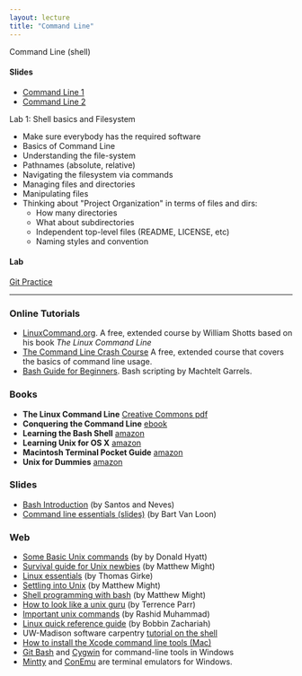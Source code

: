 ```yaml
---
layout: lecture
title: "Command Line"
---
```


<p class="message">
  Command Line (shell)
</p>

<h4>
	<span class="fa fa-picture-o fa-lg main-list-item-icon"></span>
	Slides
</h4>

- <a href="https://docs.google.com/presentation/d/1QKFuvlVwJdQ2cUCOLS6Bx0ADxx80gyTrU0GL7PzKZV8/pub?start=false&loop=false&delayms=3000" target="_blank">Command Line 1</a>
- <a href="https://docs.google.com/presentation/d/171UrtqnNtSMjVfRdfheLAmgogQQXMbIZjc2HaSO_oWg/pub?start=false&loop=false&delayms=3000" target="_blank">Command Line 2</a>

Lab 1: Shell basics and Filesystem

- Make sure everybody has the required software
- Basics of Command Line
- Understanding the file-system
- Pathnames (absolute, relative)
- Navigating the filesystem via commands
- Managing files and directories
- Manipulating files
- Thinking about "Project Organization" in terms of files and dirs:
	- How many directories
	- What about subdirectories
	- Independent top-level files (README, LICENSE, etc)
	- Naming styles and convention


<h4>
	<span class="fa fa-flask fa-lg main-list-item-icon"></span>
	Lab
</h4>
<a href="https://github.com/gastonstat/stat259/tree/gh-pages/tutorials/command-line.md" target="_blank">Git Practice</a>



------


### Online Tutorials

- [LinuxCommand.org](http://linuxcommand.org/index.php). A free, extended course by William Shotts based on his book _The Linux Command Line_
- [The Command Line Crash Course](http://cli.learncodethehardway.org/book/) A free, extended course that covers the basics of command line usage.
- [Bash Guide for Beginners](http://www.tldp.org/LDP/Bash-Beginners-Guide/html/). Bash scripting by Machtelt Garrels.


### Books

- __The Linux Command Line__ [Creative Commons pdf](http://sourceforge.net/projects/linuxcommand/files/TLCL/13.07/TLCL-13.07.pdf/download)
- __Conquering the Command Line__ [ebook](http://conqueringthecommandline.com/book)
- __Learning the Bash Shell__ [amazon](http://www.amazon.com/Learning-bash-Shell-Programming-Nutshell/dp/0596009658)
- __Learning Unix for OS X__ [amazon](http://www.amazon.com/Learning-Unix-OS-Going-Terminal/dp/1491939982)
- __Macintosh Terminal Pocket Guide__ [amazon](http://www.amazon.com/Macintosh-Terminal-Pocket-Daniel-Barrett/dp/1449328342)
- __Unix for Dummies__ [amazon](http://www.amazon.com/UNIX-For-Dummies-John-Levine/dp/0764541471)

  
### Slides

- [Bash Introduction](https://speakerdeck.com/62gerente/bash-introduction) (by Santos and Neves)
- [Command line essentials (slides)](http://www.slideshare.net/bbbart/command-line-essentials) (by Bart Van Loon)


### Web

- [Some Basic Unix commands](http://www.tjhsst.edu/~dhyatt/superap/unixcmd.html) (by by Donald Hyatt)
- [Survival guide for Unix newbies](http://matt.might.net/articles/basic-unix/) (by Matthew Might)
- [Linux essentials](http://faculty.ucr.edu/~tgirke/Documents/UNIX/linux_manual.html) (by Thomas Girke)
- [Settling into Unix](http://matt.might.net/articles/settling-into-unix/) (by Matthew Might)
- [Shell programming with bash](http://matt.might.net/articles/bash-by-example/) (by Matthew Might)
- [How to look like a unix guru](http://www.cs.usfca.edu/~parrt/course/601/lectures/unix.util.html) (by Terrence Parr)
- [Important unix commands](http://www.personal.kent.edu/~rmuhamma/OpSystems/unixCommands.htm) (by Rashid Muhammad)
- [Linux quick reference guide](http://linoxide.com/guide/linux-command-shelf.html) (by Bobbin Zachariah)
- UW-Madison software carpentry [tutorial on the shell](https://github.com/UW-Madison-ACI/boot-camps/tree/2014-01-uwmadison/shell)
- [How to install the Xcode command line tools (Mac)](http://railsapps.github.io/xcode-command-line-tools.html)
- [Git Bash](http://msysgit.github.io/) and [Cygwin](http://www.cygwin.com/) for command-line
  tools in Windows
- [Mintty](https://code.google.com/p/mintty/) and [ConEmu](https://github.com/Maximus5/ConEmu) are
  terminal emulators for Windows.
